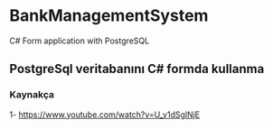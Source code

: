 # BankManagementSystem
 C# Form application with PostgreSQL


## PostgreSql veritabanını C# formda kullanma

### Kaynakça

1- https://www.youtube.com/watch?v=U_v1dSglNjE



